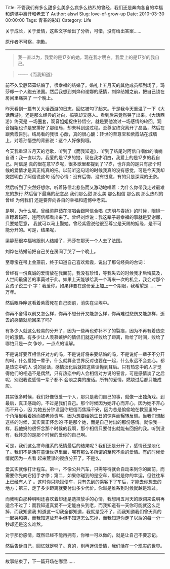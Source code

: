 Title: 不管我们有多么甜多么美多么疯多么热烈的曾经，我们还是奔向各自的幸福和遗憾中离开和老去了
Author: alswl
Slug: love-of-grow-up
Date: 2010-03-30 00:00:00
Tags: 青春的彩虹
Category: Life

关于成长，关于爱情，这些文字给出了分析，可惜，没有给出答案……

原作者不可察，抱歉。

* * *

> 我一直以为，我爱的是17岁的她，现在我才明白，我爱上的是17岁的我自己。

>

> -----《而我知道》

前不久梁静茹茹结婚了，很幸福的结婚了。婚礼上五月天的其他成员都到场了，玛莎却一个人跑去法国。然后我想到刘烨和谢娜的感情，刘烨结婚之前，把自己锁在房间里痛哭了
一个晚上。

昨天看到一篇有关大话西游的日志，回忆被勾了起来。于是我今天重温了一下《大话西游》，还是那么经典的对白，搞笑却又感人。看到后来竟然哭了出来。《大话西游》终究是
一场圈套，观音姐姐捉住孙悟空，就是要他渡过一场感情的轮回。观音姐姐也许是安排好了那结局，却未料到这过程。至尊宝终究离开了晶晶，然后在跟紫霞告别。结局看的我很
心酸，真的很心酸：转世的至尊宝和紫霞站在城墙上，对着孙悟空的背影说：这个人好像狗哦。

今天我重温五月天的老歌，听到了《而我知道》，听到了结尾时阿信自嘲似的喃喃自语：我一直以为，我爱的是17岁的她，现在我才明白，我爱上的是17岁的我自己。阿信是
真的很在意17岁呢，很多歌里都提到了17岁，也许真的是只有那个时候的爱情才是真正纯真的把。以前听这句话的时候我真的没有感觉，可是今天我却突然明白了阿信说这句
话的心情：没有后悔，没有恨意，有的只是深深的无奈。

然后听到了突然好想你，听着陈信宏悲伤而又激动地唱着：为什么你带我走过最难忘的旅行 然后留下最痛的纪念品 我们那么甜 那么美 那么相信 那么疯 那么热烈的曾经
为何我们 还是要奔向各自的幸福和遗憾中老去。

是啊，为什么呢。曾经梁静茹在演唱会跟阿信合唱《志明与春娇》的时候，眼镜一直瞟着玛莎，连阿信都看出来了。曾经刘烨说：我这辈子最幸福的事就是娶谢娜，只要她愿意，
我就可以马上娶她。曾经紫霞说他很至尊宝是天赐的姻缘，是不可能分开的。可是，结果呢，

梁静茹很幸福地跟别人结婚了，玛莎在那天一个人去了法国。

刘烨在结婚前把自己关在房间了哭了一个晚上。

至尊宝在带上金箍前，终于知道自己喜欢紫霞，说出了那句经典的台词：

曾经有一份真诚的爱情放在我面前，我没有珍惜，等我失去的时候我才后悔莫及，人世间最痛苦的事莫过于此。如果上天能够给我一个再来一次的机会，我会对那个女孩子说三个
字：我爱你。如果非要在这份爱上加上一个期限，我希望是…… 一万年。

然后眼睁睁这看着紫霞死在自己面前，消失在尘埃中。

你再不舍得以前又怎么样，你再不想分开又能怎么样，你再难过悲伤又能怎样，逝去的感情就能回来了吗?

有多少人就这么轻易的分开了，因为一些再也弥补不了的裂痕，因为不再有着热恋时的激情。有多少让人羡慕嫉妒的情侣们就这样败给了距离，败给了时间，败给了哪怕只是一次
争吵，一点点的误解。

不是说好要互相信任对方的吗，不是说好将来要结婚的吗，不是说好一辈子不分开的吗，什么爱她一辈子，什么就算全世界反对也要在一起，什么永远不会变心。都是热恋中的人
说的屁话，感情淡化后就把这些话抛到耳后。只有热恋中的人才觉得他们的相遇不是偶然，只有热恋中的人会相信对方说的誓言，可是感情淡了之后呢，别跟我说感情一辈子都不
会淡之类的废话。所有的爱情，燃烧过后都只能成灰。

其实很多时候，我们好像很爱一个人，那只是我们自己的事，就像一出独角戏。到最后，真正感动的，不过是我们自己。那个时候因为她开心而开心，因为她不开心而不开心，因
为她五分钟没回你短信而焦躁不安，因为总是偷偷地在教室里的一个角落里看着她而被老师责骂，因为想要给她生日的惊喜而辗转反侧。当我们想起这些的时候，其实真正怀念的
不是那个她，而是自己付出的那份感情。就像我一样，我他妈的很怀念那个时候的我啊，那个相信只要付出就能有回报的我。听到没有，我怀念的是那个时候的爱你的自己啊。

可是，我们这么拼命维系的感情最后的结果呢？我们还是分开了，感情还是淡化了。我们不是活在童话世界里面，哪有那么多所谓的至死不渝的爱情。有的时候爱情就因为一点看
起来荒谬的裂痕分开了。不是么。

爱其实就像打计程车。第一，不像公共汽车，只需等待就会自动来到你的面前，而需要你先向它招手才停；第二，如果你碰到的是空车，那就是你的幸运，但往往车上已经有人了
。这时你只能搭便车，只有先到的乘客下了车后，才能去你想去的地方；第三，走了多少距离就要付出多少代价。你越是维系到时候就越是难过。

而我明白那种明明还喜欢着却还是选择放手的心情，我想用五月天的歌词来说明再适合不过了：而我知道真爱不一定能白头到老，而我知道有一天你可能就这么走掉，而我知道我
知道这一切我全都知道，我就是受不了，而我知道我们曾天真的一起哭和笑，而我知道放开手但不知道怎么忘掉，而我知道你走了以后的每一分一秒却还是这么难熬。

对于那份感情，既然已经不能再拥有，你唯一可以做的，就是让自己不要忘记。

然后告诉自己，回忆就足够了。真的，别再迷信爱情，我们活在一个现实的世界。

* * *

故事结束了，下一篇开场在哪里……

